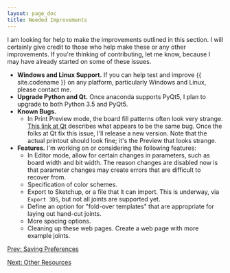 ```yaml
---
layout: page_doc
title: Needed Improvements
---
```


I am looking for help to make the improvements outlined in this section.  I
will certainly give credit to those who help make these or any other
improvements.  If you\'re thinking of contributing, let me know, because I may
have already started on some of these issues.

* <b>Windows and Linux Support.</b>  If you can help test and improve {{ site.codename }} on
any platform, particularly Windows and Linux, please contact me.
* <b>Upgrade Python and Qt.</b>  Once anaconda supports PyQt5, I plan to
upgrade to both Python 3.5 and PyQt5.
* <b>Known Bugs.</b>
  * In Print Preview mode, the board fill patterns often look very
  strange.  [This link at Qt](https://bugreports.qt.io/browse/QTBUG-30260) describes
  what appears to be the same bug.  Once the folks at Qt fix this issue, I'll
  release a new version.  Note that the actual printout should look fine; it's
  the Preview that looks strange.
* <b>Features.</b> I\'m working on or considering the following features:
  * In Editor mode, allow for certain changes in parameters, such as board width
  and bit width.  The reason changes are disabled now is that parameter changes
  may create errors that are difficult to recover from.
  * Specification of color schemes.
  * Export to Sketchup, or a file that it can import.  This is underway, via
  `Export 3DS`, but not all joints are supported yet.
  * Define an option for \"fold-over templates\" that are appropriate for
    laying out hand-cut joints.
  * More spacing options.
  * Cleaning up these web pages. Create a web page with more example joints.

<div id="textbox">
  <p class="alignleft">
    <a href="{{ site.baseurl }}/saving_preferences/">Prev: Saving Preferences</a>
  </p>
  <p class="alignright">
    <a href="{{ site.baseurl }}/other_resources/">Next: Other Resources</a>
  </p>
</div>
<div style="clear: both;"></div>
